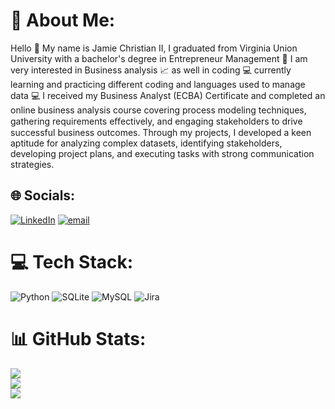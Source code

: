 # 💫 About Me:
Hello 👋 My name is Jamie Christian II, I graduated from Virginia Union University with a bachelor's degree in Entrepreneur Management 🏫 I am very interested in Business analysis 📈 as well in coding 💻 currently learning and practicing different coding and languages used to manage data 💻 I received my Business Analyst (ECBA) Certificate and completed an online business analysis course covering process modeling techniques, gathering requirements eﬀectively, and engaging stakeholders to drive successful business outcomes. Through my projects, I developed a keen aptitude for analyzing complex datasets, identifying stakeholders, developing project plans, and executing tasks with strong communication strategies.<be>

## 🌐 Socials:
[![LinkedIn](https://img.shields.io/badge/LinkedIn-%230077B5.svg?logo=linkedin&logoColor=white)](https://linkedin.com/in/www.linkedin.com/in/jamie-christian-6b7a01232) [![email](https://img.shields.io/badge/Email-D14836?logo=gmail&logoColor=white)](mailto:Jamiechristian557@gmail.com) 

# 💻 Tech Stack:
![Python](https://img.shields.io/badge/python-3670A0?style=for-the-badge&logo=python&logoColor=ffdd54) ![SQLite](https://img.shields.io/badge/sqlite-%2307405e.svg?style=for-the-badge&logo=sqlite&logoColor=white) ![MySQL](https://img.shields.io/badge/mysql-4479A1.svg?style=for-the-badge&logo=mysql&logoColor=white) ![Jira](https://img.shields.io/badge/jira-%230A0FFF.svg?style=for-the-badge&logo=jira&logoColor=white)
# 📊 GitHub Stats:
![](https://github-readme-stats.vercel.app/api?username=Jamiechristian22&theme=blue-green&hide_border=false&include_all_commits=false&count_private=true)<br/>
![](https://nirzak-streak-stats.vercel.app/?user=Jamiechristian22&theme=blue-green&hide_border=false)<br/>
![](https://github-readme-stats.vercel.app/api/top-langs/?username=Jamiechristian22&theme=blue-green&hide_border=false&include_all_commits=false&count_private=true&layout=compact)
